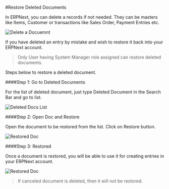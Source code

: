 #Restore Deleted Documents

In ERPNext, you can delete a records if not needed. They can be masters like Items, Customer or transactions like Sales Order, Payment Entries etc.

<img class="screenshot" alt="Delete a Docuemnt" src="{{docs_base_url}}/assets/img/erpnext/collaboration-tools/delete-a-doc.png">

If you have deleted an entry by mistake and wish to restore it back into your ERPNext account.

> Only User having System Manager role assigned can restore deleted documents.

Steps below to restore a deleted document.

####Step 1: Go to Deleted Documents

For the list of deleted document, just type Deleted Document in the Search Bar and go to list.

<img class="screenshot" alt="Deleted Docs List" src="{{docs_base_url}}/assets/img/erpnext/collaboration-tools/deleted-docs-list.gif">

####Step 2: Open Doc and Restore

Open the document to be restored from the list. Click on Restore button.

<img class="screenshot" alt="Restored Doc" src="{{docs_base_url}}/assets/img/erpnext/collaboration-tools/restore-a-doc.png">

####Step 3: Restored

Once a document is restored, you will be able to use it for creating entries in your ERPNext account. 

<img class="screenshot" alt="Restored Doc" src="{{docs_base_url}}/assets/img/erpnext/collaboration-tools/restored-doc.png">

> If canceled document is deleted, then it will not be restored.

